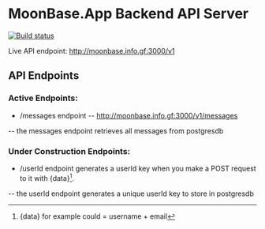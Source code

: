 # MoonBase.App Backend API Server

[![Build status](https://ci.appveyor.com/api/projects/status/h2uvmx9yft68k6b2?svg=true)](https://ci.appveyor.com/project/chidimo/express-api-template)

Live API endpoint: <http://moonbase.info.gf:3000/v1>

## API Endpoints

### Active Endpoints:
- /messages endpoint -- <http://moonbase.info.gf:3000/v1/messages>

-- the messages endpoint retrieves all messages from postgresdb

### Under Construction Endpoints:
- /userId endpoint generates a userId key when you make a POST request to it with {data}[^1].

-- the userId endpoint generates a unique userId key to store in postgresdb

[^1]: {data} for example could = username + email 
